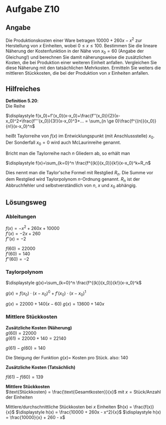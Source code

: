 # Aufgabe Z10
## Angabe

Die Produktionskosten einer Ware betragen $10000 + 260x - x^2$ zur Herstellung von $x$ Einheiten, wobei $0 \le x \le 100$. Bestimmen Sie die lineare Näherung der Kostenfunktion in der Nähe von $x_0 = 60$ (Angabe der Gleichung!) und berechnen Sie damit näherungsweise die zusätzlichen Kosten, die bei Produktion einer weiteren Einheit anfallen. Vergleichen Sie diese Näherung mit den tatsächlichen Mehrkosten. Ermitteln Sie weiters die mittleren Stückkosten, die bei der Produktion von $x$ Einheiten anfallen.

## Hilfreiches

**Definition 5.20**: \
Die Reihe

$\displaystyle f(x_0)+f'(x_0)(x-x_0)+\frac{f''(x_0)}{2}(x-x_0)^2+\frac{f'''(x_0)}{3!}(x-x_0)^3+… = \sum_{n \ge 0}\frac{f^{(n)}(x_0)}{n!}(x-x_0)^n$ 

heißt Taylorreihe von $f(x)$ im Entwicklungspunkt (mit Anschlussstelle) $x_0$. Der Sonderfall $x_0=0$ wird auch McLaurinreihe genannt.

Bricht man die Taylorreihe nach $n$ Gliedern ab, so erhält man

$\displaystyle f(x)=\sum_{k=0}^n \frac{f^{(k)}(x_0)}{k!}(x-x_0)^k+R_n$

Dies nennt man die Taylor'sche Formel mit Restglied $R_n$. Die Summe vor dem Restglied wird Taylorpolynom $n$-Ordnung genannt. $R_n$ ist der Abbruchfehler und selbstverständlich von $n$, $x$ und $x_0$ abhängig.

## Lösungsweg

### Ableitungen

$f(x)=-x^2+260x+10000$ \
$f'(x)=-2x+260$ \
$f''(x)=-2$

$f(60)=22000$ \
$f'(60)=140$ \
$f''(60)=-2$

### Taylorpolynom

$\displaystyle g(x)=\sum_{k=0}^n \frac{f^{(k)}(x_0)}{k!}(x-x_0)^k$

$g(x)=f(x_0) \cdot (x - x_0)^0 + f'(x_0) \cdot (x-x_0)^1$

$g(x)= 22000+140(x-60)$
$g(x)=13600 + 140x$

### Mittlere Stückkosten

**Zusätzliche Kosten (Näherung)**\
$g(60)=22000$ \
$g(61)=22000+140=22140$

$g(61) - g(60)=140$

Die Steigung der Funktion $g(x) =$ Kosten pro Stück. 
also: $140$

**Zusätzliche Kosten (Tatsächlich)**

$f(61) - f(60)= 139$

**Mittlere Stückkosten**\
$\text{Stückkosten} = \frac{\text{Gesamtkosten}}{x}$ mit $x = \text{Stück/Anzahl der Einheiten}$

Mittlere/durchschnittliche Stückkosten bei $x$ Einheiten
$h(x) = \frac{f(x)}{x}$
$\displaystyle h(x) = \frac{10000 + 260x - x^2}{x}$
$\displaystyle h(x) = \frac{10000}{x} + 260 - x$